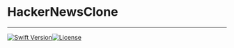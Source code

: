 # HackerNewsClone

---

[![Swift Version][swift-image]][swift-url][![License][license-image]][license-url]







<!-- Badges -->
[ios-badge]: https://img.shields.io/badge/iOS-14%2B-green.svg
[swift-image]: https://img.shields.io/badge/swift-5.3-orange.svg
[swift-url]: https://swift.org/
[license-image]: https://img.shields.io/badge/License-MIT-blue.svg
[license-url]: LICENSE
